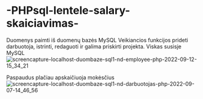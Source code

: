 # -PHPsql-lentele-salary-skaiciavimas-
Duomenys paimti iš duomenų bazės MySQL Veikiancios funkcijos prideti darbuotoja, istrinti, redaguoti ir galima priskirti projekta. Viskas susisje MySQL
![screencapture-localhost-duombaze-sql1-nd-employee-php-2022-09-12-15_34_21](https://user-images.githubusercontent.com/106965421/189654790-b77355f8-903a-4607-a9a4-ad4aad372941.png)



Paspaudus plačiau apskaičiuoja mokėsčius
![screencapture-localhost-duombaze-sql1-nd-darbuotojas-php-2022-09-07-14_46_56](https://user-images.githubusercontent.com/106965421/188871030-939bba97-cbd2-4e88-8ae9-5cba43d1776a.png)
